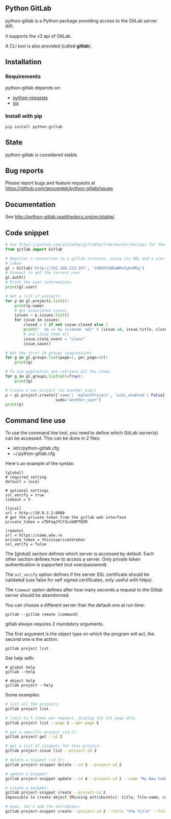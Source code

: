 ## Python GitLab

python-gitlab is a Python package providing access to the GitLab server API.

It supports the v3 api of GitLab.

A CLI tool is also provided (called **gitlab**).

## Installation

### Requirements

python-gitlab depends on:

* [python-requests](http://docs.python-requests.org/en/latest/)
* [six](https://pythonhosted.org/six/)

### Install with pip

`````
pip install python-gitlab
`````

## State

python-gitlab is considered stable.

## Bug reports

Please report bugs and feature requests at
https://github.com/gpocentek/python-gitlab/issues

## Documentation

See http://python-gitlab.readthedocs.org/en/stable/

## Code snippet

`````python
# See https://github.com/gitlabhq/gitlabhq/tree/master/doc/api for the source.
from gitlab import Gitlab

# Register a connection to a gitlab instance, using its URL and a user private
# token
gl = Gitlab('http://192.168.123.107', 'JVNSESs8EwWRx5yDxM5q')
# Connect to get the current user
gl.auth()
# Print the user informations
print(gl.user)

# Get a list of projects
for p in gl.projects.list():
    print(p.name)
    # get associated issues
    issues = p.issues.list()
    for issue in issues:
        closed = 0 if not issue.closed else 1
        print("  %d => %s (closed: %d)" % (issue.id, issue.title, closed))
        # and close them all
        issue.state_event = "close"
        issue.save()

# Get the first 10 groups (pagination)
for g in gl.groups.list(page=1, per_page=10):
    print(g)

# To use pagination and retrieve all the items
for g in gl.groups.list(all=True):
    print(g)

# Create a new project (as another_user)
p = gl.project.create({'name': 'myCoolProject', 'wiki_enabled': False},
                      sudo="another_user")
print(p)
`````

## Command line use

To use the command line tool, you need to define which GitLab server(s) can be
accessed. This can be done in 2 files:

* /etc/python-gitlab.cfg
* ~/.python-gitlab.cfg

Here's an example of the syntax:

`````
[global]
# required setting
default = local

# optional settings
ssl_verify = true
timeout = 5

[local]
url = http://10.0.3.2:8080
# get the private token from the gitlab web interface
private_token = vTbFeqJYCY3sibBP7BZM

[remote]
url = https://some.whe.re
private_token = thisisaprivatetoken
ssl_verify = false
`````

The [global] section defines which server is accessed by default.
Each other section defines how to access a server. Only private token
authentication is supported (not user/password).

The `ssl_verify` option defines if the server SSL certificate should be
validated (use false for self signed certificates, only useful with https).

The `timeout` option defines after how many seconds a request to the Gitlab
server should be abandonned.

You can choose a different server than the default one at run time:

`````
gitlab --gitlab remote [command]
`````

gitlab always requires 2 mandatory arguments.

The first argument is the object type on which the program will act, the second
one is the action:

`````
gitlab project list
`````

Get help with:

`````
# global help
gitlab --help

# object help
gitlab project --help
`````

Some examples:

`````bash
# list all the projects:
gitlab project list

# limit to 5 items per request, display the 1st page only
gitlab project list --page 1 --per-page 5

# get a specific project (id 2):
gitlab project get --id 2

# get a list of snippets for this project:
gitlab project-issue list --project-id 2

# delete a Snippet (id 3):
gitlab project-snippet delete --id 3 --project-id 2

# update a Snippet:
gitlab project-snippet update --id 4 --project-id 2 --code "My New Code"

# create a Snippet:
gitlab project-snippet create --project-id 2
Impossible to create object (Missing attribute(s): title, file-name, code)

# oops, let's add the attributes:
gitlab project-snippet create --project-id 2 --title "the title" --file-name "the name" --code "the code"
`````
